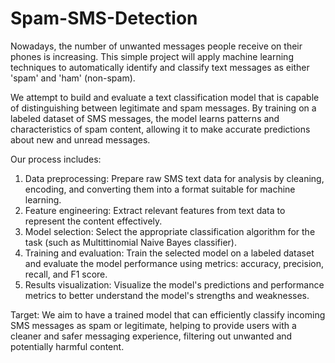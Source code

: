# Spam-SMS-Detection
Nowadays, the number of unwanted messages people receive on their phones is increasing. This simple project will apply machine learning techniques to automatically identify and classify text messages as either 'spam' and 'ham' (non-spam).

We attempt to build and evaluate a text classification model that is capable of distinguishing between legitimate and spam messages. By training on a labeled dataset of SMS messages, the model learns patterns and characteristics of spam content, allowing it to make accurate predictions about new and unread messages.

Our process includes:
1. Data preprocessing: Prepare raw SMS text data for analysis by cleaning, encoding, and converting them into a format suitable for machine learning.
2. Feature engineering: Extract relevant features from text data to represent the content effectively.
3. Model selection: Select the appropriate classification algorithm for the task (such as Multittinomial Naive Bayes classifier).
4. Training and evaluation: Train the selected model on a labeled dataset and evaluate the model performance using metrics: accuracy, precision, recall, and F1 score.
5. Results visualization: Visualize the model's predictions and performance metrics to better understand the model's strengths and weaknesses.

Target:
We aim to have a trained model that can efficiently classify incoming SMS messages as spam or legitimate, helping to provide users with a cleaner and safer messaging experience, filtering out unwanted and potentially harmful content.